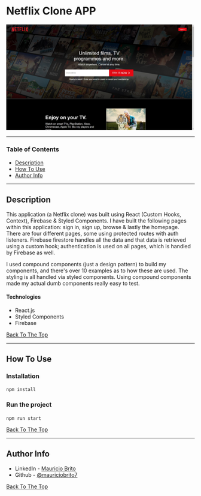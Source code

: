 # Netflix Clone APP

![Netflix Clone APP](./design/Netflix.jpg)

---

### Table of Contents

- [Description](#description)
- [How To Use](#how-to-use)
- [Author Info](#author-info)

---

## Description

This application (a Netflix clone) was built using React (Custom Hooks, Context), Firebase & Styled Components. I have built the following pages within this application: sign in, sign up, browse & lastly the homepage. There are four different pages, some using protected routes with auth listeners. Firebase firestore handles all the data and that data is retrieved using a custom hook; authentication is used on all pages, which is handled by Firebase as well.

I used compound components (just a design pattern) to build my components, and there's over 10 examples as to how these are used. The styling is all handled via styled components. Using compound components made my actual dumb components really easy to test.

#### Technologies

- React.js
- Styled Components
- Firebase

[Back To The Top](#netflix-clone-app)

---

## How To Use

### Installation

`npm install`

### Run the project

`npm run start`

[Back To The Top](#netflix-clone-app)

---

## Author Info

- LinkedIn - [Mauricio Brito](https://www.linkedin.com/in/mauricio-brito-62b0a6140/)
- Github - [@mauriciobrito7](https://github.com/mauriciobrito7)

[Back To The Top](#netflix-clone-app)
